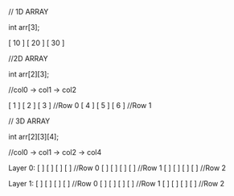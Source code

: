 // 1D ARRAY

int arr[3];

[ 10 ] [ 20 ] [ 30 ]

//2D ARRAY

int arr[2][3];

//col0 -> col1 -> col2

[ 1 ] [ 2 ] [ 3 ] //Row 0
[ 4 ] [ 5 ] [ 6 ] //Row 1

// 3D ARRAY

int arr[2][3][4];

//col0 -> col1 -> col2 -> col4

Layer 0:
[ ] [ ] [ ] [ ] //Row 0
[ ] [ ] [ ] [ ] //Row 1
[ ] [ ] [ ] [ ] //Row 2

Layer 1:
[ ] [ ] [ ] [ ] //Row 0
[ ] [ ] [ ] [ ] //Row 1
[ ] [ ] [ ] [ ] //Row 2
